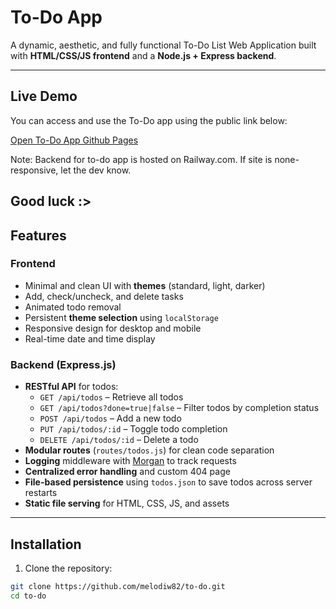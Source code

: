 # To-Do App

A dynamic, aesthetic, and fully functional To-Do List Web Application built with **HTML/CSS/JS frontend** and a **Node.js + Express backend**.

---

## Live Demo

You can access and use the To-Do app using the public link below:

[Open To-Do App Github Pages](https://melodiw82.github.io/to-do/)

Note: 
Backend for to-do app is hosted on Railway.com. If site is none-responsive, let the dev know.


Good luck :>
---

## Features

### Frontend

- Minimal and clean UI with **themes** (standard, light, darker)
- Add, check/uncheck, and delete tasks
- Animated todo removal
- Persistent **theme selection** using `localStorage`
- Responsive design for desktop and mobile
- Real-time date and time display

### Backend (Express.js)

- **RESTful API** for todos:
  - `GET /api/todos` – Retrieve all todos
  - `GET /api/todos?done=true|false` – Filter todos by completion status
  - `POST /api/todos` – Add a new todo
  - `PUT /api/todos/:id` – Toggle todo completion
  - `DELETE /api/todos/:id` – Delete a todo
- **Modular routes** (`routes/todos.js`) for clean code separation
- **Logging** middleware with [Morgan](https://www.npmjs.com/package/morgan) to track requests
- **Centralized error handling** and custom 404 page
- **File-based persistence** using `todos.json` to save todos across server restarts
- **Static file serving** for HTML, CSS, JS, and assets

---

## Installation

1. Clone the repository:

```bash
git clone https://github.com/melodiw82/to-do.git
cd to-do
